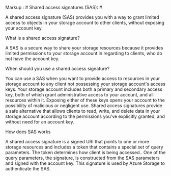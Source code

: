 Markup :  # Shared access signatures (SAS): #

A shared access signature (SAS) provides you with a way to grant limited access to objects in your storage account to other clients, without exposing your account key.

What is a shared access signature?

A SAS is a secure way to share your storage resources because it provides limited permissions to your storage account in regarding to clients, who do not have the account key.

When should you use a shared access signature?

You can use a SAS when you want to provide access to resources in your storage account to any client not possessing your storage account's access keys. Your storage account includes both a primary and secondary access key, both of which grant administrative access to your account, and all resources within it. Exposing either of these keys opens your account to the possibility of malicious or negligent use. Shared access signatures provide a safe alternative that allows clients to read, write, and delete data in your storage account according to the permissions you've explicitly granted, and without need for an account key.

How does SAS works

A shared access signature is a signed URI that points to one or more storage resources and includes a token that contains a special set of query parameters. The token determines how client is being accessed.. One of the query parameters, the signature, is constructed from the SAS parameters and signed with the account key. This signature is used by Azure Storage to authenticate the SAS.

